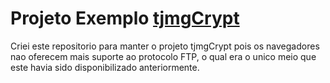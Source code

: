# Projeto Exemplo [tjmgCrypt](https://selos.tjmg.jus.br/desenvolvedor/envio-xml.html)

Criei este repositorio para manter o projeto tjmgCrypt pois os navegadores nao
oferecem mais suporte ao protocolo FTP, o qual era o unico meio que este havia
sido disponibilizado anteriormente.
